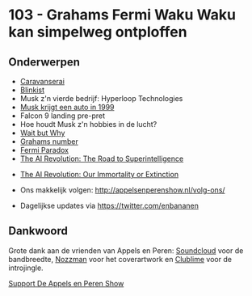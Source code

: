 # 103 - Grahams Fermi Waku Waku kan simpelweg ontploffen

<h2>Onderwerpen</h2>

<ul>
<li><a href="http://www.thecaravanserai.co" rel="nofollow">Caravanserai</a></li>
<li><a href="https://www.blinkist.com" rel="nofollow">Blinkist</a></li>
<li>Musk z'n vierde bedrijf: Hyperloop Technologies</li>
<li><a href="https://www.youtube.com/watch?v=kSHUha9ABNY" rel="nofollow">Musk krijgt een auto in 1999</a></li>
<li>Falcon 9 landing pre-pret</li>
<li>Hoe houdt Musk z'n hobbies in de lucht?</li>
<li><a href="http://waitbutwhy.com" rel="nofollow">Wait but Why</a></li>
<li><a href="http://waitbutwhy.com/2014/11/1000000-grahams-number.html" rel="nofollow">Grahams number</a></li>
<li><a href="http://waitbutwhy.com/2014/05/fermi-paradox.html" rel="nofollow">Fermi Paradox</a></li>
<li><a href="http://waitbutwhy.com/2015/01/artificial-intelligence-revolution-1.html" rel="nofollow">The AI Revolution: The Road to Superintelligence</a></li>
<li><p><a href="http://waitbutwhy.com/2015/01/artificial-intelligence-revolution-2.html" rel="nofollow">The AI Revolution: Our Immortality or Extinction</a></p></li>
<li><p>Ons makkelijk volgen: <a href="http://appelsenperenshow.nl/volg-ons/" rel="nofollow">http://appelsenperenshow.nl/volg-ons/</a></p></li>
<li><p>Dagelijkse updates via <a href="https://twitter.com/enbananen" rel="nofollow">https://twitter.com/enbananen</a></p></li>
</ul>

<h2>Dankwoord</h2>

<p>Grote dank aan de vrienden van Appels en Peren: <a href="http://soundcloud.com" rel="nofollow">Soundcloud</a> voor de bandbreedte, <a href="http://www.nozzman.com/" rel="nofollow">Nozzman</a> voor het coverartwork en <a href="http://twitter.com/#!/clublime" rel="nofollow">Clublime</a> voor de introjingle.</p><p><a href="https://www.patreon.com/appelsenperenshow" rel="payment">Support De Appels en Peren Show</a></p>